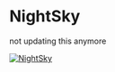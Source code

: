 # NightSky
not updating this anymore
                                    
                                

<a href="https://top.gg/bot/750778627565682798">
    <img src="https://top.gg/api/widget/750778627565682798.svg" alt="NightSky" />
</a>
